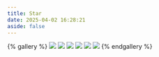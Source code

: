 ```yaml
---
title: Star
date: 2025-04-02 16:28:21
aside: false
---
```


{% gallery %}
![](https://blog-ultimate.oss-cn-beijing.aliyuncs.com/star/Mofei1-cut.jpg)
![](https://blog-ultimate.oss-cn-beijing.aliyuncs.com/star/jilian-%E8%8E%AB%E9%9D%9E.jpg)
![](https://blog-ultimate.oss-cn-beijing.aliyuncs.com/article-image/20250406213150958.jpeg)
![](https://blog-ultimate.oss-cn-beijing.aliyuncs.com/article-image/20250406213602605.png)
![](https://blog-ultimate.oss-cn-beijing.aliyuncs.com/article-image/20250410175152713.jpg)
![](https://blog-ultimate.oss-cn-beijing.aliyuncs.com/article-image/20250410175528322.jpg)
{% endgallery %}
